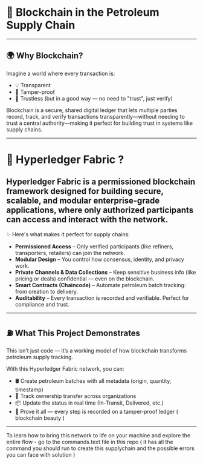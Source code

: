 # 🔗 Blockchain in the Petroleum Supply Chain
---
## 🌍 Why Blockchain?

Imagine a world where every transaction is:
- 💡 Transparent
- 🔐 Tamper-proof
- 🤝 Trustless (but in a good way — no need to "trust", just verify)

Blockchain is a secure, shared digital ledger that lets multiple parties record, track, and verify transactions transparently—without needing to trust a central authority—making it perfect for building trust in systems like supply chains.

---

# 🔧  Hyperledger Fabric ?
## Hyperledger Fabric is a permissioned blockchain framework designed for building secure, scalable, and modular enterprise-grade applications, where only authorized participants can access and interact with the network.

✨ Here's what makes it perfect for supply chains:

- **Permissioned Access** – Only verified participants (like refiners, transporters, retailers) can join the network.
- **Modular Design** – You control how consensus, identity, and privacy work.
- **Private Channels & Data Collections** – Keep sensitive business info (like pricing or deals) confidential — even on the blockchain.
- **Smart Contracts (Chaincode)** – Automate petroleum batch tracking: from creation to delivery.
- **Auditability** – Every transaction is recorded and verifiable. Perfect for compliance and trust.

---

## ⛽ What This Project Demonstrates

This isn’t just code — it’s a working model of how blockchain transforms petroleum supply tracking.

With this Hyperledger Fabric network, you can:
- 🛢️ Create petroleum batches with all metadata (origin, quantity, timestamp)
- 🚛 Track ownership transfer across organizations
- 📦 Update the status in real time (In-Transit, Delivered, etc.)
- 🧾 Prove it all — every step is recorded on a tamper-proof ledger ( blockchain beauty )

---

To learn how to bring this network to life on your machine and explore the entire flow - go to the commands.text file in this repo ( it has all the command you should run to create this supplychain and the possible errors you can face with solution )



